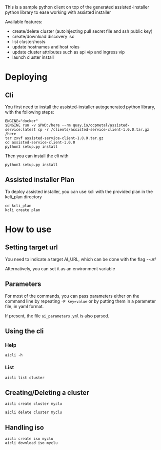 This is a sample python client on top of the generated assisted-installer python library to ease working with assisted installer

Available features:

- create/delete cluster (autoinjecting pull secret file and ssh public key)
- create/download discovery iso
- list cluster/hosts
- update hostnames and host roles
- update cluster attributes such as api vip and ingress vip 
- launch cluster install

# Deploying

## Cli

You first need to install the assisted-installer autogenerated python library, with the following steps:

```
ENGINE="docker"
$ENGINE run -v $PWD:/here --rm quay.io/ocpmetal/assisted-service:latest cp -r /clients/assisted-service-client-1.0.0.tar.gz /here
tar zxvf assisted-service-client-1.0.0.tar.gz
cd assisted-service-client-1.0.0
python3 setup.py install
```

Then you can install the cli with

```
python3 setup.py install
```

## Assisted installer Plan

To deploy assisted installer, you can use kcli with the provided plan in the kcli_plan directory

```
cd kcli_plan
kcli create plan
``` 

# How to use

## Setting target url

You need to indicate a target AI_URL, which can be done with the flag *--url*

Alternatively, you can set it as an environment variable

## Parameters

For most of the commands, you can pass parameters either on the command line by repeating `-P key=value` or by putting them in a parameter file, in yaml format.

If present, the file  `ai_parameters.yml` is also parsed.

## Using the cli

### Help

```
aicli -h
```

### List 

```
aicli list cluster
```

## Creating/Deleting a cluster

```
aicli create cluster myclu
```

```
aicli delete cluster myclu
```

## Handling iso

```
aicli create iso myclu
aicli download iso myclu
```
